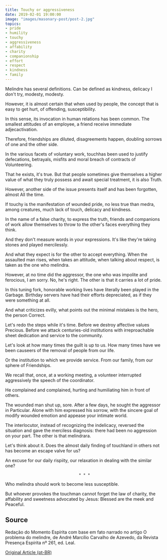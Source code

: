```yaml
---
title: Touchy or aggressiveness
date: 2019-02-01 19:00:00
image: "images/masonary-post/post-2.jpg"
topics: 
- pride
- humility
- touchy
- aggressiveness
- affability
- charity
- companionship
- effort
- respect
- kindness
- family
---
```


Melindre has several definitions. Can be defined as kindness, delicacy
I don't try, modesty, modesty.

However, it is almost certain that when used by people, the concept that
is easy to get hurt, of offending, susceptibility.

In this sense, its invocation in human relations has been common. The smallest
attitudes of an employee, a friend receive immediate adjecactivation.

Therefore, friendships are diluted, disagreements happen, doubling sorrows of
one and the other side.

In the various facets of voluntary work, touchhas been used to
justify defecations, betrayals, misfits and moral breach of contracts of
Volunteering.

That he exists, it's true. But that people sometimes give themselves a higher value
of what they truly possess and await special treatment, it is also
Truth.

However, another side of the issue presents itself and has been forgotten, almost
All the time.

If touchy is the manifestation of wounded pride, no less true than medra,
among creatures, much lack of touch, delicacy and kindness.

In the name of a false charity, to express the truth, friends and companions of
work allow themselves to throw to the other's faces everything they think.

And they don't measure words in your expressions. It's like they're taking stones and
played mercilessly.

And what they expect is for the other to accept everything. When the assaulted man rises, when
takes an attitude, when talking about respect, is taken as the one who
melindra.

However, at no time did the aggressor, the one who was impolite and ferocious,
I am sorry. No, he's right. The other is that it carries a lot of pride.

In this tuning fork, honorable working lives have literally been played in the
Garbage. Birthday servers have had their efforts depreciated, as if they were
something at all.

And what criticizes evilly, what points out the minimal mistakes is the hero, the person
Correct.

Let's redo the steps while it's time. Before we destroy affective values
Precious. Before we attack centuries-old institutions with irreproachable sheet
dedication and service to the community.

Let's look at how many times the guilt is up to us. How many times have we been
causeers of the removal of people from our life.

Or the institution to which we provide service. From our family, from our sphere of
Friendships.

We recall that, once, at a working meeting, a volunteer interrupted
aggressively the speech of the coordinator.

He complained and complained, hurting and humiliating him in front of others.

The wounded man shut up, sore. After a few days, he sought the aggressor in
Particular. Alone with him expressed his sorrow, with the sincere goal of
modify wounded emotion and appease your intimate world.

The interlocutor, instead of recognizing the indelicacy, reversed the situation and gave
the merciless diagnosis: there had been no aggression on your part. The other is that
melindrara.

Let's think about it. Does the almost daily finding of touchland in others not
has become an escape valve for us?

An excuse for our daily rispiity, our relaxation in dealing with
the similar one?

                                     * * *

Who melindra should work to become less susceptible.

But whoever provokes the touchman cannot forget the law of charity, the
affability and sweetness advocated by Jesus: Blessed are the meek and
Peaceful.

## Source
Redação do Momento Espírita com base em fato narrado no artigo O problema do
melindre, de André Marcílio Carvalho de Azevedo, da Revista Presença Espírita
nº 261, ed. Leal.


[Original Article (pt-BR)](http://momento.com.br/pt/ler_texto.php?id=1624)
